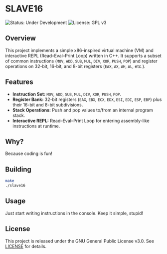 # SLAVE16

![Status: Under Development](https://img.shields.io/badge/status-under%20development-yellow)
![License: GPL v3](https://img.shields.io/badge/license-GPLv3-blue)

## Overview

This project implements a simple x86-inspired virtual machine (VM) and interactive REPL (Read–Eval–Print Loop) written in C++. It supports a subset of common instructions (`MOV`, `ADD`, `SUB`, `MUL`, `DIV`, `XOR`, `PUSH`, `POP`) and register operations on 32-bit, 16-bit, and 8-bit registers (`EAX`, `AX`, `AH`, `AL`, etc.).

## Features

- **Instruction Set:** `MOV`, `ADD`, `SUB`, `MUL`, `DIV`, `XOR`, `PUSH`, `POP`.
- **Register Bank:** 32-bit registers (`EAX`, `EBX`, `ECX`, `EDX`, `ESI`, `EDI`, `ESP`, `EBP`) plus their 16-bit and 8-bit subdivisions.
- **Stack Operations:** Push and pop values to/from an internal program stack.
- **Interactive REPL:** Read–Eval–Print Loop for entering assembly-like instructions at runtime.

## Why?

Because coding is fun! 

## Building

```bash
make
./slave16
```

## Usage

Just start writing instructions in the console. Keep it simple, stupid!

## License

This project is released under the GNU General Public License v3.0. See [LICENSE](https://github.com/VitalikObject/SLAVE16/blob/master/LICENSE.txt) for details.
